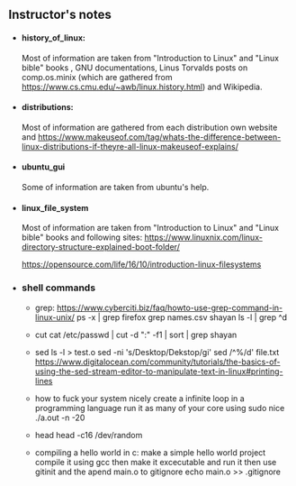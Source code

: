 ## Instructor's notes

- #### history_of_linux:

  Most of information are taken from "Introduction to Linux" and "Linux bible" books , GNU documentations, Linus Torvalds posts on comp.os.minix (which are gathered from  https://www.cs.cmu.edu/~awb/linux.history.html) and Wikipedia.

  

- #### distributions:

  Most of information are gathered from each distribution own website and https://www.makeuseof.com/tag/whats-the-difference-between-linux-distributions-if-theyre-all-linux-makeuseof-explains/

  

- #### ubuntu_gui

  Some of information are taken from ubuntu's help.

  

- #### linux_file_system

  Most of information are taken from "Introduction to Linux" and "Linux bible" books and following sites: https://www.linuxnix.com/linux-directory-structure-explained-boot-folder/ 

  https://opensource.com/life/16/10/introduction-linux-filesystems
  
  
  
- ### shell commands

    - grep:
    https://www.cyberciti.biz/faq/howto-use-grep-command-in-linux-unix/
    ps -x | grep firefox
    grep names.csv shayan
    ls -l | grep ^d


    - cut
     cat /etc/passwd | cut -d ":" -f1 | sort | grep shayan

    - sed
    ls -l > test.o
    sed -ni 's/Desktop/Dekstop/gi'
    sed /^%/d' file.txt
    https://www.digitalocean.com/community/tutorials/the-basics-of-using-the-sed-stream-editor-to-manipulate-text-in-linux#printing-lines
    
    - how to fuck your system nicely
    create a infinite loop in a programming language
    run it as many of your core using
    sudo nice ./a.out -n -20

    - head
    head -c16 /dev/random

    - compiling a hello world in c:
    make a simple hello world project compile it using gcc then make it
    excecutable and run it then use gitinit and the apend main.o to gitignore
    echo main.o >> .gitignore




